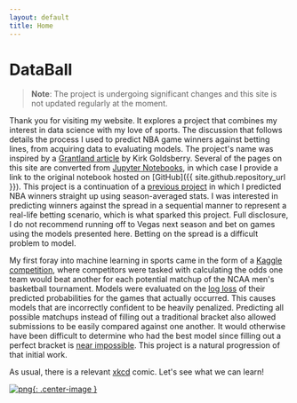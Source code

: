 ```yaml
---
layout: default
title: Home
---
```


# DataBall

> **Note**: The project is undergoing significant changes and this site is not updated regularly at the moment.

Thank you for visiting my website. It explores a project that combines my interest in data science with my love of sports. The discussion that follows details the process I used to predict NBA game winners against betting lines, from acquiring data to evaluating models. The project's name was inspired by a [Grantland article](http://grantland.com/features/expected-value-possession-nba-analytics/) by Kirk Goldsberry. Several of the pages on this site are converted from [Jupyter Notebooks](http://jupyter.org/), in which case I provide a link to the original notebook hosted on [GitHub]({{ site.github.repository_url }}). This project is a continuation of a [previous project](https://klane.github.io/databall1/) in which I predicted NBA winners straight up using season-averaged stats. I was interested in predicting winners against the spread in a sequential manner to represent a real-life betting scenario, which is what sparked this project. Full disclosure, I do not recommend running off to Vegas next season and bet on games using the models presented here. Betting on the spread is a difficult problem to model.

My first foray into machine learning in sports came in the form of a [Kaggle competition](https://www.kaggle.com/c/march-machine-learning-mania-2014), where competitors were tasked with calculating the odds one team would beat another for each potential matchup of the NCAA men's basketball tournament. Models were evaluated on the [log loss](https://en.wikipedia.org/wiki/Cross_entropy#Cross-entropy_error_function_and_logistic_regression) of their predicted probabilities for the games that actually occurred. This causes models that are incorrectly confident to be heavily penalized. Predicting all possible matchups instead of filling out a traditional bracket also allowed submissions to be easily compared against one another. It would otherwise have been difficult to determine who had the best model since filling out a perfect bracket is [near impossible](http://fivethirtyeight.com/features/the-odds-youll-fill-out-a-perfect-bracket/). This project is a natural progression of that initial work.

As usual, there is a relevant [xkcd](https://xkcd.com/) comic. Let's see what we can learn!

[![png](https://imgs.xkcd.com/comics/machine_learning.png){: .center-image }](https://xkcd.com/1838/)
